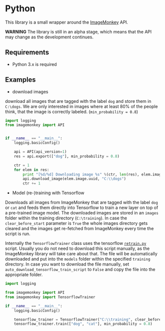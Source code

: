 # Python #

This library is a small wrapper around the [ImageMonkey](https://imagemonkey.io) API. 

**WARNING** The library is still in an alpha stage, which means that the API may change as the development continues. 

## Requirements ##

* Python 3.x is required

## Examples ##

* download images

download all images that are tagged with the label `dog` and store them in `C:\dogs`. We are only interested in images where at least 80% of the people think, that the image is correctly labeled. (`min_probability = 0.8`)

```python
import logging
from imagemonkey import API


if __name__ == "__main__":
	logging.basicConfig()

	api = API(api_version=1)
	res = api.export(["dog"], min_probability = 0.8)

	ctr = 1
	for elem in res:
		print "[%d/%d] Downloading image %s" %(ctr, len(res), elem.image.uuid)
		api.download_image(elem.image.uuid, "C:\\dogs")
		ctr += 1
```

* Model (re-)training with Tensorflow

Downloads all images from ImageMonkey that are tagged with the label `dog` or `cat` and feeds them directly into Tensorflow to train a new layer on top of a pre-trained image model. The downloaded images are stored in an `images` folder within the training directory (`C:\training`). In case the `clear_before_start` parameter is `True` the whole images directory gets cleared and the images get re-fetched from ImageMonkey every time the script is run. 

Internally the `TensorflowTrainer` class uses the tensorflow [`retrain.py`](https://github.com/tensorflow/tensorflow/blob/master/tensorflow/examples/image_retraining/retrain.py) script. Usually you do not need to download this script manually, as the ImageMonkey library will take care about that. The file will be automatically downloaded and put into the `models` folder within the specified `training` directory. In case you want to download the file manually, set `auto_download_tensorflow_train_script` to `False` and copy the file into the appropriate folder. 


```python
import logging

from imagemonkey import API
from imagemonkey import TensorflowTrainer

if __name__ == "__main__":
	logging.basicConfig()

	tensorflow_trainer = TensorflowTrainer("C:\\training", clear_before_start=True, auto_download_tensorflow_train_script=True)
	tensorflow_trainer.train(["dog", "cat"], min_probability = 0.8)
```
